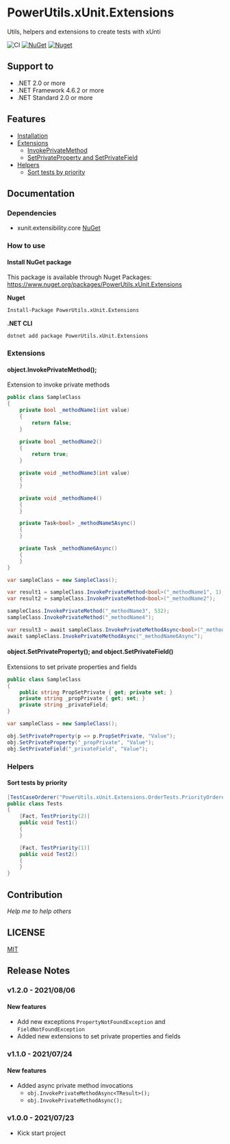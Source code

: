 # PowerUtils.xUnit.Extensions
Utils, helpers and extensions to create tests with xUnti

![CI](https://github.com/TechNobre/PowerUtils.xUnit.Extensions/actions/workflows/main.yml/badge.svg)
[![NuGet](https://img.shields.io/nuget/v/PowerUtils.xUnit.Extensions.svg)](https://www.nuget.org/packages/PowerUtils.xUnit.Extensions)
[![Nuget](https://img.shields.io/nuget/dt/PowerUtils.xUnit.Extensions.svg)](https://www.nuget.org/packages/PowerUtils.xUnit.Extensions)



## Support to
- .NET 2.0 or more
- .NET Framework 4.6.2 or more
- .NET Standard 2.0 or more



## Features

- [Installation](#Installation)
- [Extensions](#Extensions)
  - [InvokePrivateMethod](#object.InvokePrivateMethod)
  - [SetPrivateProperty and SetPrivateField](#object.SetPrivateProperty)
- [Helpers](#Helpers)
  - [Sort tests by priority](#SortTestsByPriority)



## Documentation

### Dependencies

- xunit.extensibility.core [NuGet](https://www.nuget.org/packages/xunit.extensibility.core/)

### How to use

#### Install NuGet package <a name="Installation"></a>
This package is available through Nuget Packages: https://www.nuget.org/packages/PowerUtils.xUnit.Extensions

**Nuget**
```bash
Install-Package PowerUtils.xUnit.Extensions
```

**.NET CLI**
```
dotnet add package PowerUtils.xUnit.Extensions
```

### Extensions <a name="Extensions"></a>

#### object.InvokePrivateMethod(); <a name="object.InvokePrivateMethod"></a>
Extension to invoke private methods

```csharp
public class SampleClass
{
    private bool _methodName1(int value)
    {
        return false;
    }

    private bool _methodName2()
    {
        return true;
    }

    private void _methodName3(int value)
    {
    }

    private void _methodName4()
    {
    }

    private Task<bool> _methodName5Async()
    {
    }

    private Task _methodName6Async()
    {
    }
}
```

```csharp
var sampleClass = new SampleClass();

var result1 = sampleClass.InvokePrivateMethod<bool>("_methodName1", 1);
var result2 = sampleClass.InvokePrivateMethod<bool>("_methodName2");

sampleClass.InvokePrivateMethod("_methodName3", 532);
sampleClass.InvokePrivateMethod("_methodName4");

var result3 = await sampleClass.InvokePrivateMethodAsync<bool>("_methodName5Async", 1);
await sampleClass.InvokePrivateMethodAsync("_methodName6Async");
```



#### object.SetPrivateProperty(); and object.SetPrivateField() <a name="object.SetPrivateProperty"></a>
Extensions to set private properties and fields

```csharp
public class SampleClass
{
    public string PropSetPrivate { get; private set; }
    private string _propPrivate { get; set; }
    private string _privateField;
}
```

```csharp
var sampleClass = new SampleClass();

obj.SetPrivateProperty(p => p.PropSetPrivate, "Value");
obj.SetPrivateProperty("_propPrivate", "Value");
obj.SetPrivateField("_privateField", "Value");
```


### Helpers <a name="Helpers"></a>

#### Sort tests by priority <a name="SortTestsByPriority"></a>

```csharp
[TestCaseOrderer("PowerUtils.xUnit.Extensions.OrderTests.PriorityOrderer", "PowerUtils.xUnit.Extensions")]
public class Tests
{
    [Fact, TestPriority(2)]
    public void Test1()
    {
    }

    [Fact, TestPriority(1)]
    public void Test2()
    {
    }
}
```


## Contribution

*Help me to help others*



## LICENSE

[MIT](https://github.com/TechNobre/PowerUtils.xUnit.Extensions/blob/main/LICENSE)



## Release Notes


### v1.2.0 - 2021/08/06

#### New features
- Add new exceptions `PropertyNotFoundException` and `FieldNotFoundException`
- Added new extensions to set private properties and fields



### v1.1.0 - 2021/07/24

#### New features
- Added async private method invocations
  - `obj.InvokePrivateMethodAsync<TResult>();`
  - `obj.InvokePrivateMethodAsync();`



### v1.0.0 - 2021/07/23

- Kick start project